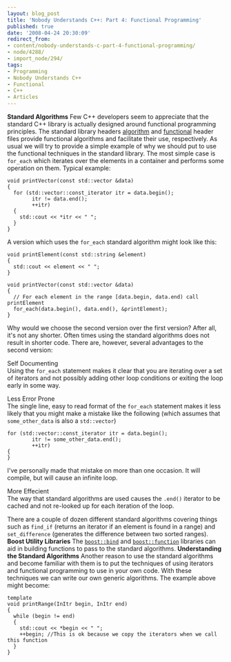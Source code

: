```yaml
---
layout: blog_post
title: 'Nobody Understands C++: Part 4: Functional Programming'
published: true
date: '2008-04-24 20:30:09'
redirect_from:
- content/nobody-understands-c-part-4-functional-programming/
- node/4288/
- import_node/294/
tags:
- Programming
- Nobody Understands C++
- Functional
- C++
- Articles
---
```


**Standard Algorithms** Few C++ developers seem to appreciate that the standard C++ library is actually designed around functional programming principles. The standard library headers [algorithm](http://www.cplusplus.com/reference/algorithm/) and [functional](http://msdn2.microsoft.com/en-us/library/4y7z5x4b.aspx) header files provide functional algorithms and facilitate their use, respectively. As usual we will try to provide a simple example of why we should put to use the functional techniques in the standard library. The most simple case is `for_each` which iterates over the elements in a container and performs some operation on them. Typical example:

    void printVector(const std::vector &data)
    {
      for (std::vector::const_iterator itr = data.begin();
            itr != data.end();
            ++itr)
      {
        std::cout << *itr << " ";
      }
    }

A version which uses the `for_each` standard algorithm might look like this:

    void printElement(const std::string &element)
    {
      std::cout << element << " ";
    }

    void printVector(const std::vector &data)
    {
      // For each element in the range [data.begin, data.end) call printElement
      for_each(data.begin(), data.end(), &printElement);
    }

Why would we choose the second version over the first version? After all, it's not any shorter. Often times using the standard algorithms does not result in shorter code. There are, however, several advantages to the second version:

Self Documenting  
Using the `for_each` statement makes it clear that you are iterating over a set of iterators and not possibly adding other loop conditions or exiting the loop early in some way.

Less Error Prone  
The single line, easy to read format of the `for_each` statement makes it less likely that you might make a mistake like the following (which assumes that `some_other_data` is also a `std::vector`)

    for (std::vector::const_iterator itr = data.begin();
            itr != some_other_data.end();
            ++itr)
    {
    }

I've personally made that mistake on more than one occasion. It will compile, but will cause an infinite loop.

More Effecient  
The way that standard algorithms are used causes the `.end()` iterator to be cached and not re-looked up for each iteration of the loop.

There are a couple of dozen different standard algorithms covering things such as `find_if` (returns an iterator if an element is found in a range) and `set_difference` (generates the difference between two sorted ranges). **Boost Utility Libraries** The [`boost::bind`](http://www.boost.org/doc/libs/release/libs/bind/bind.html) and [`boost::function`](http://www.boost.org/doc/libs/release/libs/function) libraries can aid in building functions to pass to the standard algorithms. **Understanding the Standard Algorithms** Another reason to use the standard algorithms and become familiar with them is to put the techniques of using iterators and functional programming to use in your own code. With these techniques we can write our own generic algorithms. The example above might become:

    template
    void printRange(InItr begin, InItr end)
    {
      while (begin != end)
      {
        std::cout << *begin << " ";
        ++begin; //This is ok because we copy the iterators when we call this function
      }
    }
